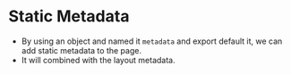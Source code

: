 
# Static Metadata
- By using an object and named it `metadata` and export default it, we can add static metadata to the page.
- It will combined with the layout metadata.